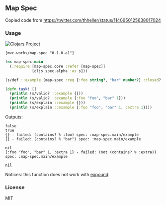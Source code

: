 
Map Spec
----

Copied code from https://twitter.com/thheller/status/1140950125638017024

### Usage

[![Clojars Project](https://img.shields.io/clojars/v/mvc-works/map-spec.svg)](https://clojars.org/mvc-works/map-spec)

```edn
[mvc-works/map-spec "0.1.0-a1"]
```

```clojure
(ns map-spec.main
  (:require [map-spec.core :refer [map-spec]]
            [cljs.spec.alpha :as s]))

(s/def ::example (map-spec :req {:foo string?, "bar" number?} :closed? true))

(defn task! []
  (println (s/valid? ::example {}))
  (println (s/valid? ::example {:foo "foo", "bar" 1}))
  (println (s/explain ::example {}))
  (println (s/explain ::example {:foo "foo", "bar" 1, :extra 1})))
```

Outputs:

```text
false
true
{} - failed: (contains? % :foo) spec: :map-spec.main/example
{} - failed: (contains? % "bar") spec: :map-spec.main/example

nil
{:foo "foo", "bar" 1, :extra 1} - failed: (not (contains? % :extra)) spec: :map-spec.main/example

nil
```

Notices: this function does not work with [expound](https://github.com/bhb/expound).

### License

MIT
